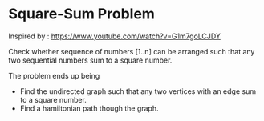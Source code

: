 # Square-Sum Problem

Inspired by : https://www.youtube.com/watch?v=G1m7goLCJDY


Check whether sequence of numbers [1..n] can be arranged such that any two sequential numbers sum to a square number.   

The problem ends up being
 
 * Find the undirected graph such that any two vertices with an edge sum to a square number.
 * Find a hamiltonian path though the graph.
